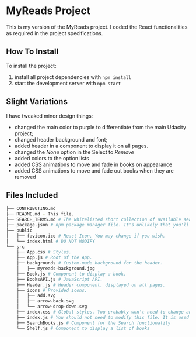 # MyReads Project

This is my version of the MyReads project. I coded the React functionalities as required in the project specifications.

## How To Install
To install the project:
1. install all project dependencies with `npm install`
2. start the development server with `npm start`

## Slight Variations
I have tweaked minor design things:

* changed the main color to purple to differentiate from the main Udacity project;
* changed header background and font;
* added header in a component to display it on all pages.
* changed the _None_ option in the Select to _Remove_
* added colors to the option lists
* added CSS animations to move and fade in books on appearance
* added CSS animations to move and fade out books when they are removed

## Files Included
```bash
├── CONTRIBUTING.md
├── README.md - This file.
├── SEARCH_TERMS.md # The whitelisted short collection of available search terms for you to use with your app.
├── package.json # npm package manager file. It's unlikely that you'll need to modify this.
├── public
│   ├── favicon.ico # React Icon, You may change if you wish.
│   └── index.html # DO NOT MODIFY
└── src
    ├── App.css # Styles.
    ├── App.js # Root of the App.
    ├── backgrounds # Custom-made background for the header.
    │   ├── myreads-background.jpg
    ├── Book.js # Component to display a book.
    ├── BooksAPI.js # JavaScript API.
    ├── Header.js # Header component, displayed on all pages.
    ├── icons # Provided icons.
    │   ├── add.svg
    │   ├── arrow-back.svg
    │   └── arrow-drop-down.svg
    ├── index.css # Global styles. You probably won't need to change anything here.
    ├── index.js # You should not need to modify this file. It is used for DOM rendering only.
    ├── SearchBooks.js # Component for the Search functionality
    └── Shelf.js # Component to display a list of books
```
